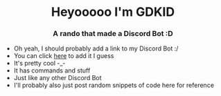 <h1 align="center">Heyooooo I'm GDKID</h1>
<h3 align="center">A rando that made a Discord Bot :D</h3>  

- Oh yeah, I should probably add a link to my Discord Bot :/
- You can click [here](https://discord.com/oauth2/authorize?client_id=749890079580749854&permissions=2147871808&scope=bot%20applications.commands) to add it I guess
- It's pretty cool -_-
- It has commands and stuff
- Just like any other Discord Bot
- I'll probably also just post random snippets of code here for reference
